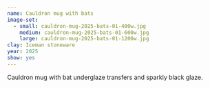 ```yaml
---
name: Cauldron mug with bats
image-set:
  - small: cauldron-mug-2025-bats-01-400w.jpg
    medium: cauldron-mug-2025-bats-01-600w.jpg
    large: cauldron-mug-2025-bats-01-1200w.jpg
clay: Iceman stoneware
year: 2025
show: yes
---
```


Cauldron mug with bat underglaze transfers and sparkly black glaze.